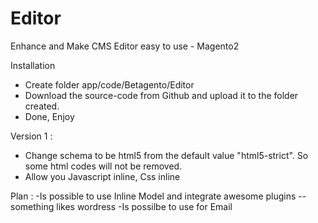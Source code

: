 # Editor
Enhance and Make CMS Editor easy to use - Magento2 

Installation 
- Create folder app/code/Betagento/Editor 
- Download the source-code from Github and upload it to the folder created. 
- Done, Enjoy 

Version 1 : 
- Change schema to be html5 from the default value "html5-strict". So some html codes will not be removed. 
- Allow you Javascript inline, Css inline 

Plan : 
-Is possible to use Inline Model and integrate awesome plugins -- something likes wordress 
-Is possilbe to use for Email 
